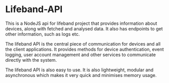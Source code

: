 # Lifeband-API
This is a NodeJS api for lifeband project that provides information about devices, along with fetched and analysed data. It also has endpoints to get other information, such as logs etc.

The lifeband API is the central piece of communication for devices and all the client applications. It provides methods for device authentication, event logging, user account management and other services to communicate directly with the system.

The lifeband API is also easy to use. It is also lightweight, modular and asynchronous which makes it very quick and minimises memory usage.


